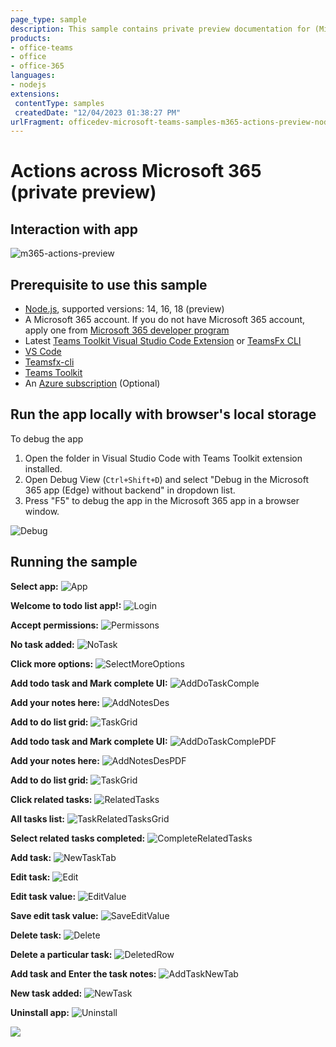 ```yaml
---
page_type: sample
description: This sample contains private preview documentation for (Microsoft 365 extended Teams apps) Actions in Microsoft 365 app(microsoft365.com).
products:
- office-teams
- office
- office-365
languages:
- nodejs
extensions:
 contentType: samples
 createdDate: "12/04/2023 01:38:27 PM"
urlFragment: officedev-microsoft-teams-samples-m365-actions-preview-nodejs
---
```


# Actions across Microsoft 365 (private preview)

## Interaction with app

![m365-actions-preview](images/m365-actions-preview.gif)

## Prerequisite to use this sample
- [Node.js](https://nodejs.org/), supported versions: 14, 16, 18 (preview)
- A Microsoft 365 account. If you do not have Microsoft 365 account, apply one from [Microsoft 365 developer program](https://developer.microsoft.com/en-us/microsoft-365/dev-program)
- Latest [Teams Toolkit Visual Studio Code Extension](https://aka.ms/teams-toolkit) or [TeamsFx CLI](https://aka.ms/teamsfx-cli)
- [VS Code](https://code.visualstudio.com/)
- [Teamsfx-cli](https://www.npmjs.com/package/@microsoft/teamsfx-cli)
- [Teams Toolkit](https://marketplace.visualstudio.com/items?itemName=TeamsDevApp.ms-teams-vscode-extension)
- An [Azure subscription](https://azure.microsoft.com/en-us/free/) (Optional)

## Run the app locally with browser's local storage
To debug the app
1. Open the folder in Visual Studio Code with Teams Toolkit extension installed.
1. Open Debug View (`Ctrl+Shift+D`) and select "Debug in the Microsoft 365 app (Edge) without backend" in dropdown list.
1. Press "F5" to debug the app in the Microsoft 365 app in a browser window.

![Debug](images/23.Debug.png)

## Running the sample

**Select app:**
![App](images/1.SelectApp.png)

**Welcome to todo list app!:**
![Login](images/2.Login.png)

**Accept permissions:**
![Permissons](images/3.Permissons.png)

**No task added:**
![NoTask](images/4.NoTask.png)

**Click more options:**
![SelectMoreOptions](images/4.SelectMoreOptions.png)

**Add todo task and Mark complete UI:**
![AddDoTaskComple](images/5.AddDoTaskComple.png)

**Add your notes here:**
![AddNotesDes](images/6.AddNotesDes.png)

**Add to do list grid:**
![TaskGrid](images/7.TaskGrid.png)

**Add todo task and Mark complete UI:**
![AddDoTaskComplePDF](images/8.AddDoTaskComplePDF.png)

**Add your notes here:**
![AddNotesDesPDF](images/9.AddNotesDesPDF.png)

**Add to do list grid:**
![TaskGrid](images/10.TaskGrid.png)

**Click related tasks:**
![RelatedTasks](images/11.RelatedTasks.png)

**All tasks list:**
![TaskRelatedTasksGrid](images/12.TaskRelatedTasksGrid.png)

**Select related tasks completed:**
![CompleteRelatedTasks](images/13.CompleteRelatedTasks.png)

**Add task:**
![NewTaskTab](images/14.NewTaskTab.png)

**Edit task:**
![Edit](images/15.Edit.png)

**Edit task value:**
![EditValue](images/16.EditValue.png)

**Save edit task value:**
![SaveEditValue](images/17.SaveEditValue.png)

**Delete task:**
![Delete](images/18.Delete.png)

**Delete a particular task:**
![DeletedRow](images/19.DeletedRow.png)

**Add task and Enter the task notes:**
![AddTaskNewTab](images/20.AddTaskNewTab.png)

**New task added:**
![NewTask](images/21.NewTask.png)

**Uninstall app:**
![Uninstall](images/22.Uninstall.png)

<img src="https://pnptelemetry.azurewebsites.net/microsoft-teams-samples/samples/m365-actions-preview-nodejs" />
